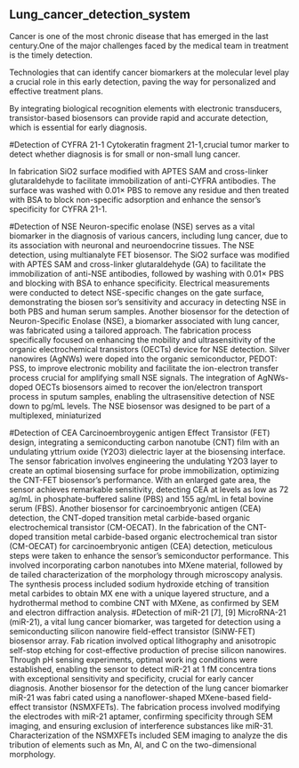 ## Lung_cancer_detection_system
Cancer is one of the most chronic disease that has emerged in the last century.One of the major challenges faced by the medical team in treatment is the timely detection.

Technologies that can identify cancer biomarkers at the molecular level play a crucial role in this early detection, paving the way for personalized and effective treatment plans.

By integrating biological recognition elements with electronic transducers, transistor-based biosensors can provide rapid and accurate detection, which is essential for early diagnosis.

#Detection of CYFRA 21-1
Cytokeratin fragment 21-1,crucial tumor marker to detect whether diagnosis is for small or non-small lung cancer.

In fabrication SiO2 surface modified with APTES SAM and cross-linker glutaraldehyde to facilitate immobilization of anti-CYFRA antibodies. The surface was washed with 0.01× PBS to remove any residue and then treated with BSA to block non-specific adsorption and enhance the sensor’s specificity for CYFRA 21-1.

#Detection of NSE
Neuron-specific enolase (NSE) serves as a vital biomarker in the diagnosis of various cancers, including lung cancer, due to its association with neuronal and neuroendocrine tissues. The NSE detection, using multianalyte FET biosensor.
The SiO2 surface was modified with APTES SAM and cross-linker glutaraldehyde (GA) to facilitate the immobilization of anti-NSE antibodies, followed by washing with 0.01× PBS and blocking with BSA to enhance specificity. Electrical measurements were conducted to detect NSE-specific changes on the gate surface, demonstrating the biosen sor’s sensitivity and accuracy in detecting NSE in both PBS and human serum samples. Another biosensor for the detection of Neuron-Specific Enolase (NSE), a biomarker associated with lung cancer, was fabricated using a tailored approach. The fabrication process specifically focused on enhancing the mobility and ultrasensitivity of the organic electrochemical transistors (OECTs) device for NSE detection. Silver nanowires (AgNWs) were doped into the organic semiconductor, PEDOT: PSS, to improve electronic mobility and facilitate the ion-electron transfer process crucial for amplifying small NSE signals. The integration of AgNWs-doped OECTs biosensors aimed to recover the ion/electron transport process in sputum samples, enabling the ultrasensitive detection of NSE down to pg/mL levels. The NSE biosensor was designed to be part of a multiplexed, miniaturized 

#Detection of CEA
Carcinoembroygenic antigen 
Effect Transistor (FET) design, integrating a semiconducting carbon nanotube (CNT) film with an undulating yttrium oxide (Y2O3) dielectric layer at the biosensing interface. The sensor fabrication involves engineering the undulating Y2O3 layer to create an optimal biosensing surface for probe immobilization, optimizing the CNT-FET biosensor’s performance. With an enlarged gate area, the sensor achieves remarkable sensitivity, detecting CEA at levels as low as 72 ag/mL in phosphate-buffered saline (PBS) and 155 ag/mL in fetal bovine serum (FBS). Another biosensor for carcinoembryonic antigen (CEA) detection, the CNT-doped transition metal carbide-based organic electrochemical transistor (CM-OECAT). In the fabrication of the CNT-doped transition metal carbide-based organic electrochemical tran sistor (CM-OECAT) for carcinoembryonic antigen (CEA) detection, meticulous steps were taken to enhance the sensor’s semiconductor performance. This involved incorporating carbon nanotubes into MXene material, followed by de tailed characterization of the morphology through microscopy analysis. The synthesis process included sodium hydroxide etching of transition metal carbides to obtain MX ene with a unique layered structure, and a hydrothermal method to combine CNT with MXene, as confirmed by SEM and electron diffraction analysis.
#Detection of miR-21 [7], [9] MicroRNA-21 (miR-21), a vital lung cancer biomarker, was targeted for detection using a semiconducting silicon nanowire field-effect transistor (SiNW-FET) biosensor array. Fab rication involved optical lithography and anisotropic self-stop etching for cost-effective production of precise silicon nanowires. Through pH sensing experiments, optimal work ing conditions were established, enabling the sensor to detect miR-21 at 1 fM concentra tions with exceptional sensitivity and specificity, crucial for early cancer diagnosis. Another biosensor for the detection of the lung cancer biomarker miR-21 was fabri cated using a nanoflower-shaped MXene-based field-effect transistor (NSMXFETs). The fabrication process involved modifying the electrodes with miR-21 aptamer, confirming specificity through SEM imaging, and ensuring exclusion of interference substances like miR-31. Characterization of the NSMXFETs included SEM imaging to analyze the dis tribution of elements such as Mn, Al, and C on the two-dimensional morphology.




